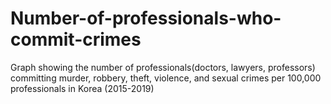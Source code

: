 # Number-of-professionals-who-commit-crimes
Graph showing the number of professionals(doctors, lawyers, professors) committing murder, robbery, theft, violence, and sexual crimes per 100,000 professionals in Korea (2015-2019)
